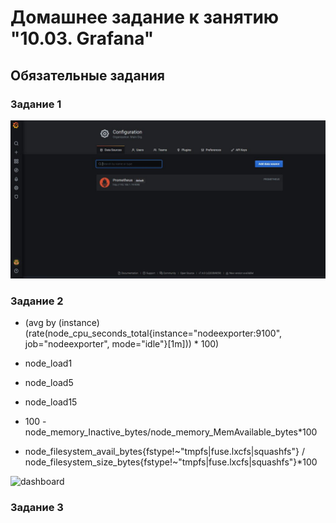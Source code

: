 # Домашнее задание к занятию "10.03. Grafana"


## Обязательные задания

### Задание 1

![prometheus_datasource](prometheus_datasource.JPG)

### Задание 2

- (avg by (instance) (rate(node_cpu_seconds_total{instance="nodeexporter:9100", job="nodeexporter", mode="idle"}[1m])) * 100)

- node_load1
- node_load5
- node_load15

- 100 - node_memory_Inactive_bytes/node_memory_MemAvailable_bytes*100

- node_filesystem_avail_bytes{fstype!~"tmpfs|fuse.lxcfs|squashfs"} / node_filesystem_size_bytes{fstype!~"tmpfs|fuse.lxcfs|squashfs"}*100
  

![dashboard](dashboard.JPG)


### Задание 3


